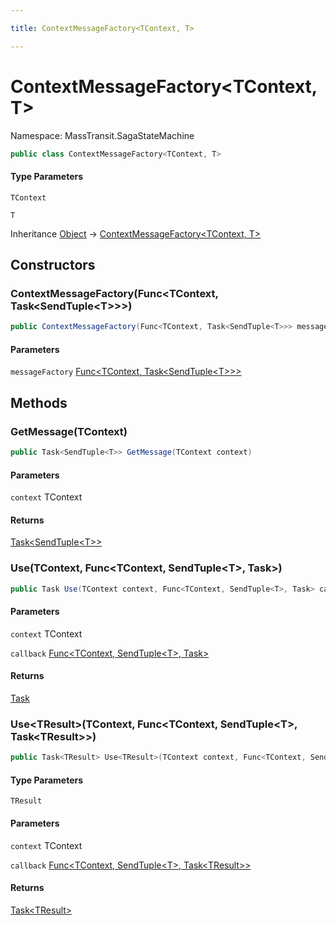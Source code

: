 ```yaml
---

title: ContextMessageFactory<TContext, T>

---
```


# ContextMessageFactory\<TContext, T\>

Namespace: MassTransit.SagaStateMachine

```csharp
public class ContextMessageFactory<TContext, T>
```

#### Type Parameters

`TContext`<br/>

`T`<br/>

Inheritance [Object](https://learn.microsoft.com/en-us/dotnet/api/system.object) → [ContextMessageFactory\<TContext, T\>](../masstransit-sagastatemachine/contextmessagefactory-2)

## Constructors

### **ContextMessageFactory(Func\<TContext, Task\<SendTuple\<T\>\>\>)**

```csharp
public ContextMessageFactory(Func<TContext, Task<SendTuple<T>>> messageFactory)
```

#### Parameters

`messageFactory` [Func\<TContext, Task\<SendTuple\<T\>\>\>](https://learn.microsoft.com/en-us/dotnet/api/system.func-2)<br/>

## Methods

### **GetMessage(TContext)**

```csharp
public Task<SendTuple<T>> GetMessage(TContext context)
```

#### Parameters

`context` TContext<br/>

#### Returns

[Task\<SendTuple\<T\>\>](https://learn.microsoft.com/en-us/dotnet/api/system.threading.tasks.task-1)<br/>

### **Use(TContext, Func\<TContext, SendTuple\<T\>, Task\>)**

```csharp
public Task Use(TContext context, Func<TContext, SendTuple<T>, Task> callback)
```

#### Parameters

`context` TContext<br/>

`callback` [Func\<TContext, SendTuple\<T\>, Task\>](https://learn.microsoft.com/en-us/dotnet/api/system.func-3)<br/>

#### Returns

[Task](https://learn.microsoft.com/en-us/dotnet/api/system.threading.tasks.task)<br/>

### **Use\<TResult\>(TContext, Func\<TContext, SendTuple\<T\>, Task\<TResult\>\>)**

```csharp
public Task<TResult> Use<TResult>(TContext context, Func<TContext, SendTuple<T>, Task<TResult>> callback)
```

#### Type Parameters

`TResult`<br/>

#### Parameters

`context` TContext<br/>

`callback` [Func\<TContext, SendTuple\<T\>, Task\<TResult\>\>](https://learn.microsoft.com/en-us/dotnet/api/system.func-3)<br/>

#### Returns

[Task\<TResult\>](https://learn.microsoft.com/en-us/dotnet/api/system.threading.tasks.task-1)<br/>

